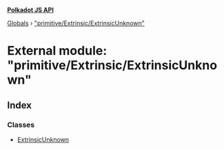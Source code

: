 **[Polkadot JS API](../README.md)**

[Globals](../globals.md) › [&quot;primitive/Extrinsic/ExtrinsicUnknown&quot;](_primitive_extrinsic_extrinsicunknown_.md)

# External module: "primitive/Extrinsic/ExtrinsicUnknown"

## Index

### Classes

* [ExtrinsicUnknown](../classes/_primitive_extrinsic_extrinsicunknown_.extrinsicunknown.md)